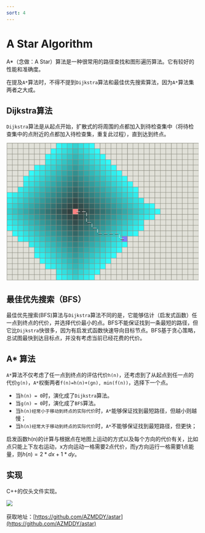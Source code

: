 ```yaml
---
sort: 4
---
```


# A Star Algorithm

A*（念做：A Star）算法是一种很常用的路径查找和图形遍历算法。它有较好的性能和准确度。

在提及`A*`算法时，不得不提到`Dijkstra`算法和最佳优先搜索算法，因为`A*`算法集两者之大成。

## Dijkstra算法

`Dijkstra`算法是从起点开始，扩散式的将周围的点都加入到待检查集中（将待检查集中的点附近的点都加入待检查集，重复此过程），直到达到终点。

![](https://raw.githubusercontent.com/AZMDDY/imgs/master/20201021081545.png)

## 最佳优先搜索（BFS）

最佳优先搜索(BFS)算法与`Dijkstra`算法不同的是，它能够估计（启发式函数）任一点到终点的代价，并选择代价最小的点。BFS不能保证找到一条最短的路径，但它比`Dijkstra`快很多，因为有启发式函数快速导向目标节点。BFS基于贪心策略，总试图最快到达目标点，并没有考虑当前已经花费的代价。

## A* 算法

`A*`算法不仅考虑了任一点到终点的评估代价`h(n)`，还考虑到了从起点到任一点的代价`g(n)`，`A*`权衡两者`f(n)=h(n)+(gn), min(f(n))`，选择下一个点。

+ 当`h(n) = 0`时，演化成了`Dijkstra`算法。
+ 当`g(n) = 0`时，演化成了`BFS`算法。
+ 当`h(n)经常小于移动到终点的实际代价`时，`A*`能够保证找到最短路径，但越小则越慢；
+ 当`h(n)经常大于移动到终点的实际代价`时，`A*`不能够保证找到最短路径，但更快；

启发函数h(n)的计算与根据点在地图上运动的方式以及每个方向的代价有关，比如点只能上下左右运动，x方向运动一格需要2点代价，而y方向运行一格需要1点能量，则$h(n) = 2 * dx + 1 * dy$。

## 实现

C++的仅头文件实现。

![](https://raw.githubusercontent.com/AZMDDY/imgs/master/tutieshi_640x288_16s.gif)

获取地址：[https://github.com/AZMDDY/astar](https://github.com/AZMDDY/astar)
